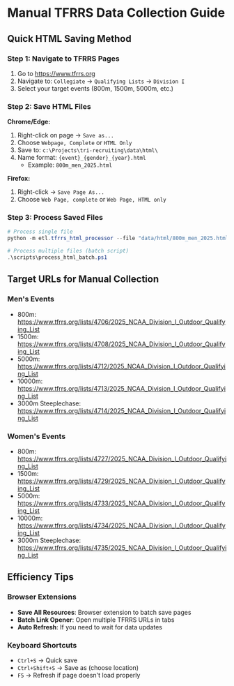 # Manual TFRRS Data Collection Guide

## Quick HTML Saving Method

### Step 1: Navigate to TFRRS Pages
1. Go to https://www.tfrrs.org
2. Navigate to: `Collegiate` → `Qualifying Lists` → `Division I`
3. Select your target events (800m, 1500m, 5000m, etc.)

### Step 2: Save HTML Files
**Chrome/Edge:**
1. Right-click on page → `Save as...`
2. Choose `Webpage, Complete` or `HTML Only`
3. Save to: `c:\Projects\tri-recruiting\data\html\`
4. Name format: `{event}_{gender}_{year}.html`
   - Example: `800m_men_2025.html`

**Firefox:**
1. Right-click → `Save Page As...`
2. Choose `Web Page, complete` or `Web Page, HTML only`

### Step 3: Process Saved Files
```powershell
# Process single file
python -m etl.tfrrs_html_processor --file "data/html/800m_men_2025.html"

# Process multiple files (batch script)
.\scripts\process_html_batch.ps1
```

## Target URLs for Manual Collection

### Men's Events
- 800m: https://www.tfrrs.org/lists/4706/2025_NCAA_Division_I_Outdoor_Qualifying_List
- 1500m: https://www.tfrrs.org/lists/4708/2025_NCAA_Division_I_Outdoor_Qualifying_List
- 5000m: https://www.tfrrs.org/lists/4712/2025_NCAA_Division_I_Outdoor_Qualifying_List
- 10000m: https://www.tfrrs.org/lists/4713/2025_NCAA_Division_I_Outdoor_Qualifying_List
- 3000m Steeplechase: https://www.tfrrs.org/lists/4714/2025_NCAA_Division_I_Outdoor_Qualifying_List

### Women's Events
- 800m: https://www.tfrrs.org/lists/4727/2025_NCAA_Division_I_Outdoor_Qualifying_List
- 1500m: https://www.tfrrs.org/lists/4729/2025_NCAA_Division_I_Outdoor_Qualifying_List
- 5000m: https://www.tfrrs.org/lists/4733/2025_NCAA_Division_I_Outdoor_Qualifying_List
- 10000m: https://www.tfrrs.org/lists/4734/2025_NCAA_Division_I_Outdoor_Qualifying_List
- 3000m Steeplechase: https://www.tfrrs.org/lists/4735/2025_NCAA_Division_I_Outdoor_Qualifying_List

## Efficiency Tips

### Browser Extensions
- **Save All Resources**: Browser extension to batch save pages
- **Batch Link Opener**: Open multiple TFRRS URLs in tabs
- **Auto Refresh**: If you need to wait for data updates

### Keyboard Shortcuts
- `Ctrl+S` → Quick save
- `Ctrl+Shift+S` → Save as (choose location)
- `F5` → Refresh if page doesn't load properly

